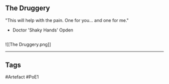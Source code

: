 ## The Druggery
"This will help with the pain.
One for you... and one for me."
- Doctor 'Shaky Hands' Opden
##
![[The Druggery.png]]

---
## Tags
#Artefact
#PoE1